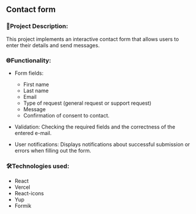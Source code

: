 ## Contact form

### 📓Project Description:

This project implements an interactive contact form that allows users to enter their details and send messages.

### 🌐Functionality:

-   Form fields:

    -   First name
    -   Last name
    -   Email
    -   Type of request (general request or support request)
    -   Message
    -   Confirmation of consent to contact.

-   Validation: Checking the required fields and the correctness of the entered e-mail.

-   User notifications: Displays notifications about successful submission or errors when filling out the form.

### 🛠️Technologies used:

-   React
-   Vercel
-   React-icons
-   Yup
-   Formik
